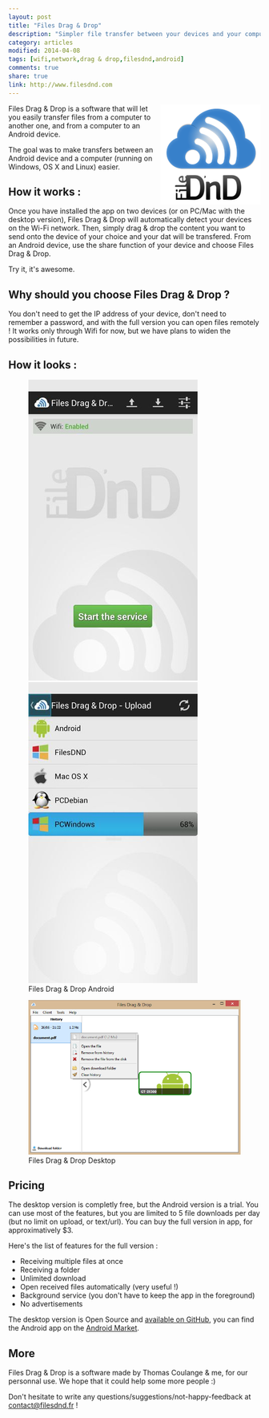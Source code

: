 ```yaml
---
layout: post
title: "Files Drag & Drop"
description: "Simpler file transfer between your devices and your computer"
category: articles
modified: 2014-04-08
tags: [wifi,network,drag & drop,filesdnd,android]
comments: true
share: true
link: http://www.filesdnd.com
---
```


<img style="float: right;" src="/images/filesdnd/logo-blue-filesdnd.png" />
Files Drag & Drop is a software that will let you easily transfer files from a computer to another one, and from a computer to an Android device.

The goal was to make transfers between an Android device and a computer (running on Windows, OS X and Linux) easier. 

## How it works : 
Once you have installed the app on two devices (or on PC/Mac with the desktop version), Files Drag & Drop will automatically detect your devices on the Wi-Fi network. Then, simply drag & drop the content you want to send onto the device of your choice and your dat will be transfered.
From an Android device, use the share function of your device and choose Files Drag & Drop.

Try it, it's awesome. 

## Why should you choose Files Drag & Drop ?
You don't need to get the IP address of your device, don't need to remember a password, and with the full version you can open files remotely !
It works only through Wifi for now, but we have plans to widen the possibilities in future.

## How it looks :
<figure class="half">
	<a href="/images/filesdnd/screen-android-home.jpg"><img src="/images/filesdnd/screen-android-home.jpg" /></a>
	<a href="/images/filesdnd/screen-android-send.jpg"><img src="/images/filesdnd/screen-android-send.jpg" /></a>
	<figcaption>Files Drag & Drop Android</figcaption>
</figure>

<figure>
	<a href="/images/filesdnd/screen-desktop.png"><img src="/images/filesdnd/screen-desktop.png" /></a>
	<figcaption>Files Drag & Drop Desktop</figcaption>
</figure>

## Pricing
The desktop version is completly free, but the Android version is a trial. You can use most of the features, but you are limited to 5 file downloads per day (but no limit on upload, or text/url).
You can buy the full version in app, for approximatively $3.

Here's the list of features for the full version :

* Receiving multiple files at once
* Receiving a folder
* Unlimited download
* Open received files automatically (very useful !)
* Background service (you don't have to keep the app in the foreground) 
* No advertisements

The desktop version is Open Source and [available on GitHub](https://github.com/filesdnd), you can find the Android app on the [Android Market](https://play.google.com/store/apps/details?id=com.filesdnd).

## More
Files Drag & Drop is a software made by Thomas Coulange & me, for our personnal use. We hope that it could help some more people :)

Don't hesitate to write any questions/suggestions/not-happy-feedback at contact@filesdnd.fr !